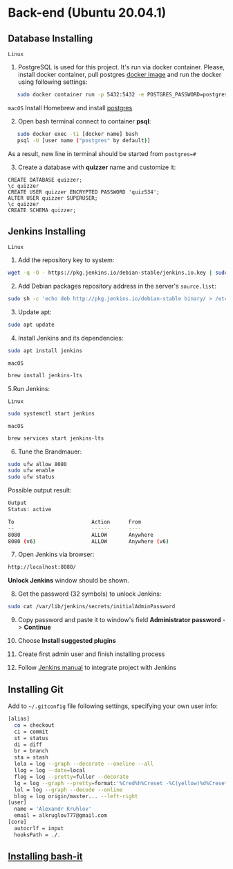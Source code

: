 # Back-end (Ubuntu 20.04.1)

## Database Installing

`Linux`
1. PostgreSQL is used for this project. It's run via docker container. Please, install docker container, pull
   postgres [docker image](https://hub.docker.com/_/postgres)
   and run the docker using following settings:

```bash
   sudo docker container run -p 5432:5432 -e POSTGRES_PASSWORD=postgres --name local_psql postgres
```

`macOS` Install Homebrew and install [postgres](https://formulae.brew.sh/formula/postgresql)

2. Open bash terminal connect to container **psql**:

```bash
   sudo docker exec -ti [docker name] bash
   psql -U [user name ("postgres" by default)]
```

As a result, new line in terminal should be started from `postgres=#`

3. Create a database with **quizzer** name and customize it:

```postgresql
CREATE DATABASE quizzer;
\c quizzer
CREATE USER quizzer ENCRYPTED PASSWORD 'quiz534';
ALTER USER quizzer SUPERUSER;
\c quizzer
CREATE SCHEMA quizzer;
```

## Jenkins Installing

`Linux`
1. Add the repository key to system:

```bash
wget -q -O - https://pkg.jenkins.io/debian-stable/jenkins.io.key | sudo apt-key add -
```

2. Add Debian packages repository address in the server's `source.list`:

```bash
sudo sh -c 'echo deb http://pkg.jenkins.io/debian-stable binary/ > /etc/apt/sources.list.d/jenkins.list'
```

3. Update apt:

```bash
sudo apt update
```

4. Install Jenkins and its dependencies:

```bash
sudo apt install jenkins
```

`macOS`
```bash
brew install jenkins-lts
```

5.Run Jenkins:

`Linux`
```bash
sudo systemctl start jenkins
```

`macOS`
```bash
brew services start jenkins-lts
```

6. Tune the Brandmauer:

```bash
sudo ufw allow 8080
sudo ufw enable
sudo ufw status
````

Possible output result:

```bash
Output
Status: active

To                         Action      From
--                         ------      ----
8080                       ALLOW       Anywhere
8080 (v6)                  ALLOW       Anywhere (v6)
```

7. Open Jenkins via browser:

```bash
http://localhost:8080/
```

**Unlock Jenkins** window should be shown.

8. Get the password (32 symbols) to unlock Jenkins:

```bash
sudo cat /var/lib/jenkins/secrets/initialAdminPassword
```

9. Copy password and paste it to window's field **Administrator password** -> **Continue**

10. Choose **Install suggested plugins**

11. Create first admin user and finish installing process

12. Follow [Jenkins manual](https://www.jenkins.io/doc/pipeline/tour/getting-started/)
to integrate project with Jenkins


## Installing Git
Add to `~/.gitconfig` file following settings, specifying your own user info:
```bash
[alias]
  co = checkout
  ci = commit
  st = status
  di = diff
  br = branch
  sta = stash
  lola = log --graph --decorate --oneline --all
  llog = log --date=local
  flog = log --pretty=fuller --decorate
  lg = log --graph --pretty=format:'%Cred%h%Creset -%C(yellow)%d%Creset %s %Cgreen(%cr) %C(bold blue)<%an>%Creset' --addrev-commit --date=relative
  lol = log --graph --decode --online
  blog = log origin/master... --left-right
[user]
  name = 'Alexandr Kruhlov'
  email = alkruglov777@gmail.com
[core]
  autocrlf = input
  hooksPath = ./.
```

## [Installing bash-it](https://github.com/Bash-it/bash-it#installation)
